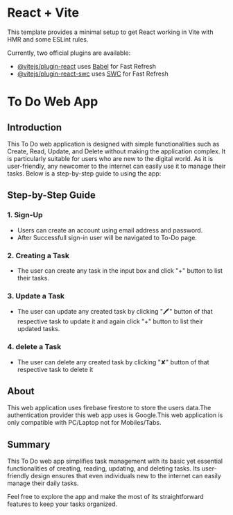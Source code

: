 # React + Vite

This template provides a minimal setup to get React working in Vite with HMR and some ESLint rules.

Currently, two official plugins are available:

- [@vitejs/plugin-react](https://github.com/vitejs/vite-plugin-react/blob/main/packages/plugin-react/README.md) uses [Babel](https://babeljs.io/) for Fast Refresh
- [@vitejs/plugin-react-swc](https://github.com/vitejs/vite-plugin-react-swc) uses [SWC](https://swc.rs/) for Fast Refresh

# **To Do Web App**
## **Introduction**
This To Do web application is designed with simple functionalities such as Create, Read, Update, and Delete without making the application complex. It is particularly suitable for users who are new to the digital world. As it is user-friendly, any newcomer to the internet can easily use it to manage their tasks. Below is a step-by-step guide to using the app:
## **Step-by-Step Guide**
### 1. Sign-Up
- Users can create an account using email address and password.
- After Successfull sign-in user will be navigated to To-Do page.

### 2. Creating a Task
- The user can create any task in the input box and click "+" button to list their tasks.

### 3. Update a Task
- The user can update any created task by clicking "🖍" button of that respective task to update it and again click "+" button to list their updated tasks.

### 4. delete a Task
- The user can delete any created task by clicking "✘" button of that respective task to delete it 

## **About**
This web application uses firebase firestore to store the users data.The authentication provider this web app uses is Google.This web application is only compatible with PC/Laptop not for Mobiles/Tabs.

## **Summary**

This To Do web app simplifies task management with its basic yet essential functionalities of creating, reading, updating, and deleting tasks. Its user-friendly design ensures that even individuals new to the internet can easily manage their daily tasks.

Feel free to explore the app and make the most of its straightforward features to keep your tasks organized.
